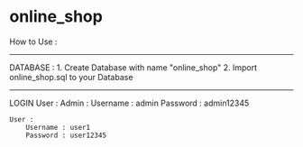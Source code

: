 # online_shop


How to Use :

--------------------------------------------------------

DATABASE :
	1. Create Database with name "online_shop"
	2. Import online_shop.sql to your Database
	
--------------------------------------------------------

LOGIN User :
	Admin : 
		Username : admin
		Password : admin12345

	User : 
		Username : user1
		Password : user12345
